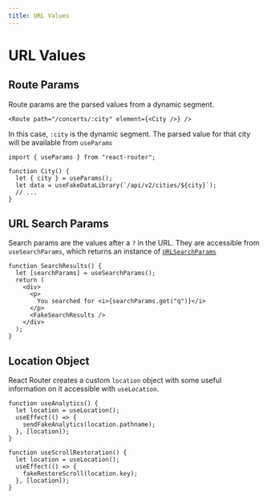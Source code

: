 ```yaml
---
title: URL Values
---
```


# URL Values

## Route Params

Route params are the parsed values from a dynamic segment.

```tsx
<Route path="/concerts/:city" element={<City />} />
```

In this case, `:city` is the dynamic segment. The parsed value for that city will be available from `useParams`

```tsx
import { useParams } from "react-router";

function City() {
  let { city } = useParams();
  let data = useFakeDataLibrary(`/api/v2/cities/${city}`);
  // ...
}
```

## URL Search Params

Search params are the values after a `?` in the URL. They are accessible from `useSearchParams`, which returns an instance of [`URLSearchParams`](https://developer.mozilla.org/en-US/docs/Web/API/URLSearchParams)

```tsx
function SearchResults() {
  let [searchParams] = useSearchParams();
  return (
    <div>
      <p>
        You searched for <i>{searchParams.get("q")}</i>
      </p>
      <FakeSearchResults />
    </div>
  );
}
```

## Location Object

React Router creates a custom `location` object with some useful information on it accessible with `useLocation`.

```tsx
function useAnalytics() {
  let location = useLocation();
  useEffect(() => {
    sendFakeAnalytics(location.pathname);
  }, [location]);
}

function useScrollRestoration() {
  let location = useLocation();
  useEffect(() => {
    fakeRestoreScroll(location.key);
  }, [location]);
}
```
